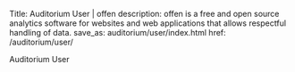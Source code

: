 Title: Auditorium User | offen
description: offen is a free and open source analytics software for websites and web applications that allows respectful handling of data.
save_as: auditorium/user/index.html
href: /auditorium/user/

Auditorium User

